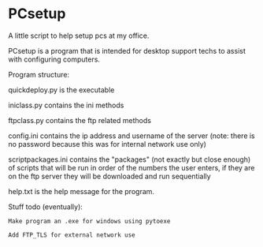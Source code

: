 # PCsetup
A little script to help setup pcs at my office.

PCsetup is a program that is intended for desktop support techs to assist with configuring computers.

Program structure:

  quickdeploy.py is the executable
  
  iniclass.py contains the ini methods
  
  ftpclass.py contains the ftp related methods
  
  config.ini contains the ip address and username of the server (note: there is no password because this was for internal network use only)
  
  scriptpackages.ini contains the "packages" (not exactly but close enough) of scripts that will be run in order of the numbers the user
  enters, if they are on the ftp server they will be downloaded and run sequentially
  
  help.txt is the help message for the program.
  
  Stuff todo (eventually):
  
    Make program an .exe for windows using pytoexe
    
    Add FTP_TLS for external network use
